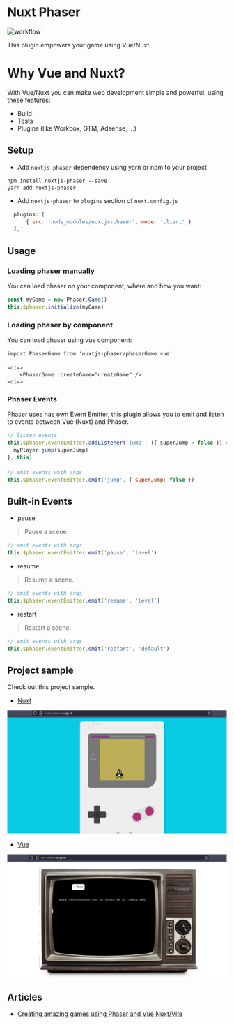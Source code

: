 # Nuxt Phaser

![workflow](https://github.com/williampsena/nuxt-phaser/actions/workflows/main.yml/badge.svg)

This plugin empowers your game using Vue/Nuxt.

# Why Vue and Nuxt?

With Vue/Nuxt you can make web development simple and powerful, using these features:

- Build
- Tests
- Plugins (like Workbox, GTM, Adsense, ...)

## Setup

- Add `nuxtjs-phaser` dependency using yarn or npm to your project

```
npm install nuxtjs-phaser --save
yarn add nuxtjs-phaser
``` 

- Add `nuxtjs-phaser` to `plugins` section of `nuxt.config.js`
```js
  plugins: [
      { src: 'node_modules/nuxtjs-phaser', mode: 'client' }
  ],
```

## Usage
### Loading phaser manually

You can load phaser on your component, where and how you want:

```js
const myGame = new Phaser.Game()
this.$phaser.initialize(myGame)
```

### Loading phaser by component

You can load phaser using vue component:

```vue
import PhaserGame from 'nuxtjs-phaser/phaserGame.vue'

<div>
    <PhaserGame :createGame="createGame" />
<div>
```

### Phaser Events

Phaser uses has own Event Emitter, this plugin allows you to emit and listen to events between Vue (Nuxt) and Phaser.

```js
// listen events
this.$phaser.eventEmitter.addListener('jump', ({ superJump = false }) => {
  myPlayer.jump(superJump)
}, this)

// emit events with args
this.$phaser.eventEmitter.emit('jump', { superJump: false })
```

## Built-in Events

- pause
> Pause a scene.
```js
// emit events with args
this.$phaser.eventEmitter.emit('pause', 'level')
```

- resume
> Resume a scene.
```js
// emit events with args
this.$phaser.eventEmitter.emit('resume', 'level')
```

- restart
> Restart a scene.
```js
// emit events with args
this.$phaser.eventEmitter.emit('restart', 'default')
```

## Project sample

Check out this project sample.


- [Nuxt](https://github.com/williampsena/nuxt-phaser-example)

![Nuxt example](./images/nuxtjs-phaser.gif)


- [Vue](https://github.com/williampsena/vue-phaser-example)

![Nuxt example](./images/vue-nuxtjs-phaser.gif)

## Articles

- [Creating amazing games using Phaser and Vue Nuxt/Vite](https://willsena.dev/creating-amazing-games-using-phaser-and-vue-nuxt-vite)

